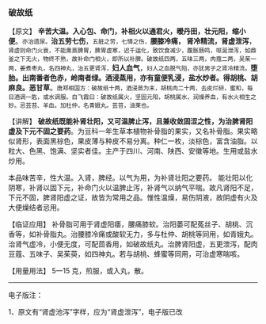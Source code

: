 ### 破故纸

【原文】  **辛苦大温。入心包、命门，补相火以通君火，暧丹田，壮元阳，缩小便**。<small>亦治遗尿。</small>**治五劳七伤**，<small>五脏之劳，七情之伤，</small>**腰膝冷痛， 肾冷精流，肾虚泄泻**，<small>肾虚则命门火衰，不能熏蒸脾胃，脾胃虚寒，迟千运化，致饮食减少，腹胀肠鸣，呕涎泄泻，如鼎釜之下无火，物终不熟，故补命门相火，即所以补脾。破故纸四两，五味三两，肉蔻二两，吴茱一两，姜煮枣丸，名四神丸，治五更肾泻，</small>**妇人血气**，<small>妇人之血脱气陷，亦犹男子之肾冷精流。</small>**堕胎。出南番者色赤，岭南者绿。酒浸蒸用，亦有童便乳浸，盐水炒者。得胡桃、胡麻良。恶甘草**。<small>唐郑相国方：破故纸十两，酒浸蒸为末，胡桃肉二十两，去皮烂研，蜜和，每日酒调一匙，或水调服。白飞霞曰：破故纸属火，坚固元阳，胡桃属水，润燥养血，有水火相生之妙。忌芸苔、羊血。加杜仲，名青娥丸。芸苔，油莱也。</small>

【讲解】 **破故纸既能补肾壮阳，又可温脾止泻，且兼收敛固涩之性，为治脾肾阳虚及下元不固之要药**。为豆科一年生草本植物补骨脂的果实，又名补骨脂。果实略似肾形，表面黑棕色，果皮薄与种皮不易分离。种仁一枚，淡棕色，富含油脂。以粒大、色黑、饱满、坚实者佳。主产于四川、河南、陕西、安徽等地。生用或盐水炒用。

本品味苦辛，性大温。入肾，脾经。以气为用，为补肾壮阳之要药。 能壮阳以化阴寒，补肾以固下元，补命门火以温脾止泻，补肾气以纳气平喘。故凡肾阳不足，下元不固，脾肾阳虚之证，故皆为常用之品。惟性温燥，易伤阴液，故阴虚有火及大便燥结者忌用。

【临证应用】  补骨脂可用于肾虚阳痿，腰痛膝软。治阳萎可配菟丝子、胡桃、沉香等，如补骨脂丸。治腰膝冷痛或酸软无力，多与杜仲、胡桃等同用，如青娥丸。治肾气虚冷，小便无度，可配茴香用，如破故纸丸。治脾肾阳虚，五更泄泻，配肉豆蔻、五味子、吴茱萸，如四神丸。若与胡桃、蜂蜜等同用，可治虚寒喘咳。

【用量用法】   5一15 克，煎服，或入丸，散。



------

电子版注：

1、原文有“肾虚池泻”字样，应为“肾虚泄泻”，电子版已改

